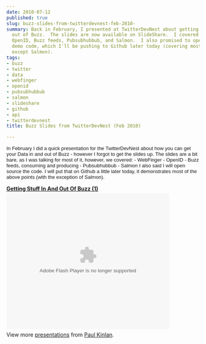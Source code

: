 ```yaml
---
date: 2010-07-12
published: true
slug: buzz-slides-from-twitterdevnest-feb-2010-
summary: Back in February, I presented at TwitterDevNest about getting data in and
  out of Buzz.  The slides are now available on SlideShare.  I covered WebFinger,
  OpenID, Buzz feeds, Pubsubhubbub, and Salmon.  I also promised to open-source the
  demo code, which I'll be pushing to Github later today (covering most of the topics
  except Salmon).
tags:
- buzz
- twitter
- data
- webfinger
- openid
- pubsubhubbub
- salmon
- slideshare
- github
- api
- twitterdevnest
title: Buzz Slides from TwitterDevNest (Feb 2010)

---
```

<div style=""><span style="font-family: arial; font-size: small;">In February I did a quick presentation for the TwitterDevNest about how you can get your Data in and out of Buzz - however I forgot to get the slides up. The slides are a bit bare, as I was talking for most of it, however, we covered: - WebFinger - OpenID - Buzz feeds, consuming and producing - Pubsubhubbub - Salmon I also said I will open source the code. I will put that on Github a little later today, it demonstrates most of the above points (with the exception of Salmon).</span></div>
<p />
<div style="">
<strong style="display: block; margin: 12px 0 4px;"><a href="http://www.slideshare.net/Kinlan/getting-stuff-in-and-out-of-buzz-1" title="Getting  Stuff In And Out Of  Buzz (1)">Getting  Stuff In And Out Of  Buzz (1)</a></strong>
<object height="355" width="425">
<param name="movie" value="http://static.slidesharecdn.com/swf/ssplayer2.swf?doc=gettingstuffinandoutofbuzz1-100407054740-phpapp02&amp;stripped_title=getting-stuff-in-and-out-of-buzz-1" />
<param name="allowFullScreen" value="true" />
<param name="allowScriptAccess" value="always" />
<embed src="http://static.slidesharecdn.com/swf/ssplayer2.swf?doc=gettingstuffinandoutofbuzz1-100407054740-phpapp02&amp;stripped_title=getting-stuff-in-and-out-of-buzz-1" type="application/x-shockwave-flash" height="355" width="425"></embed>
</object>
</div>
<div style="">
<div style="padding: 5px 0 12px;">View more <a href="http://www.slideshare.net/">presentations</a> from <a href="http://www.slideshare.net/Kinlan">Paul Kinlan</a>.</div>
</div>

